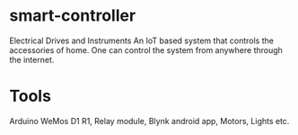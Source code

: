 # smart-controller
Electrical Drives and Instruments 
An IoT based system that controls the accessories of home. One can control the system from anywhere through the internet. 
# Tools
Arduino WeMos D1 R1, Relay module, Blynk android app, Motors, Lights etc. 
